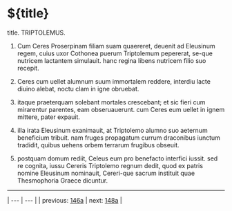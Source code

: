 # ${title}

title. TRIPTOLEMUS.



1. Cum Ceres Proserpinam filiam suam quaereret, deuenit ad Eleusinum regem, cuius uxor Cothonea puerum Triptolemum pepererat, se-que nutricem lactantem simulauit. hanc regina libens nutricem filio suo recepit.



2. Ceres cum uellet alumnum suum immortalem reddere, interdiu lacte diuino alebat, noctu clam in igne obruebat.



3. itaque praeterquam solebant mortales crescebant; et sic fieri cum mirarentur parentes, eam obseruauerunt. cum Ceres eum uellet in ignem mittere, pater expauit.



4. illa irata Eleusinum exanimauit, at Triptolemo alumno suo aeternum beneficium tribuit. nam fruges propagatum currum draconibus iunctum tradidit, quibus uehens orbem terrarum frugibus obseuit.



5. postquam domum rediit, Celeus eum pro benefacto interfici iussit. sed re cognita, iussu Cereris Triptolemo regnum dedit, quod ex patris nomine Eleusinum nominauit, Cereri-que sacrum instituit quae Thesmophoria Graece dicuntur.



---

| --- | --- |
| previous: [146a](../146a/) | next: [148a](../148a/) |
